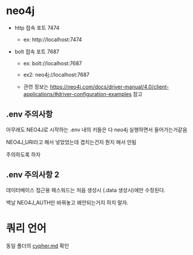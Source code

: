# neo4j

- http 접속 포트 7474

  - ex: http://localhost:7474

- bolt 접속 포트 7687

  - ex: bolt://localhost:7687
  - ex2: neo4j://localhost:7687

  - 관련 정보는 https://neo4j.com/docs/driver-manual/4.0/client-applications/#driver-configuration-examples 참고

## .env 주의사항

아무래도 NEO4J로 시작하는 .env 내의 키들은 다 neo4j 실행하면서 들어가는거같음

NEO4J_URI라고 해서 넣었었는데 겹치는건지 뭔지 해서 안됨

주의하도록 하자

## .env 주의사항 2

데이터베이스 접근용 패스워드는 처음 생성시 (.data 생성시)에만 수정된다.

백날 NEO4J_AUTH만 바꿔놓고 왜안되는거지 하지 말자.

# 쿼리 언어

동일 폴더의 [cypher.md](cypher.md) 확인
